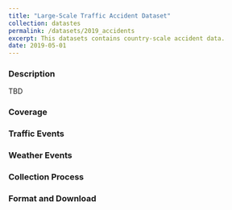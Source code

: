 ```yaml
---
title: "Large-Scale Traffic Accident Dataset"
collection: datastes
permalink: /datasets/2019_accidents
excerpt: This datasets contains country-scale accident data.  
date: 2019-05-01
---
```

### Description 
TBD

### Coverage

### Traffic Events

### Weather Events

### Collection Process

### Format and Download
